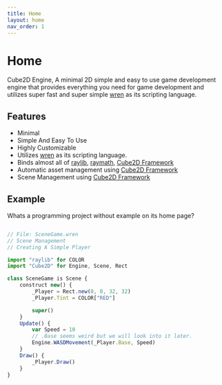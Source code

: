 ```yaml
---
title: Home
layout: home
nav_order: 1
---
```


# Home

Cube2D Engine, A minimal 2D simple and easy to use game development engine that provides everything you need for game development and utilizes super fast and super simple [wren] as its scripting language.

## Features

- Minimal
- Simple And Easy To Use
- Highly Customizable
- Utilizes [wren] as its scripting language.
- Binds almost all of [raylib], [raymath], [Cube2D Framework]
- Automatic asset management using [Cube2D Framework]
- Scene Management using [Cube2D Framework]

## Example

Whats a programming project without example on its home page?

```js

// File: SceneGame.wren
// Scene Management
// Creating A Simple Player

import "raylib" for COLOR
import "Cube2D" for Engine, Scene, Rect

class SceneGame is Scene {
	construct new() {
		_Player = Rect.new(0, 0, 32, 32)
		_Player.Tint = COLOR["RED"]

		super()
	}
	Update() {
		var Speed = 10
		// .Base seems weird but we will look into it later.
		Engine.WASDMovement(_Player.Base, Speed)
	}
	Draw() {
		_Player.Draw()
	}
}
```

[wren]: https://wren.io
[raylib]: https://raylib.com
[raymath]: https://github.com/raysan5/raylib/blob/master/src/raylib.h
[Cube2D Framework]: https://github.com/mastercuber55/Cube2D-Framework